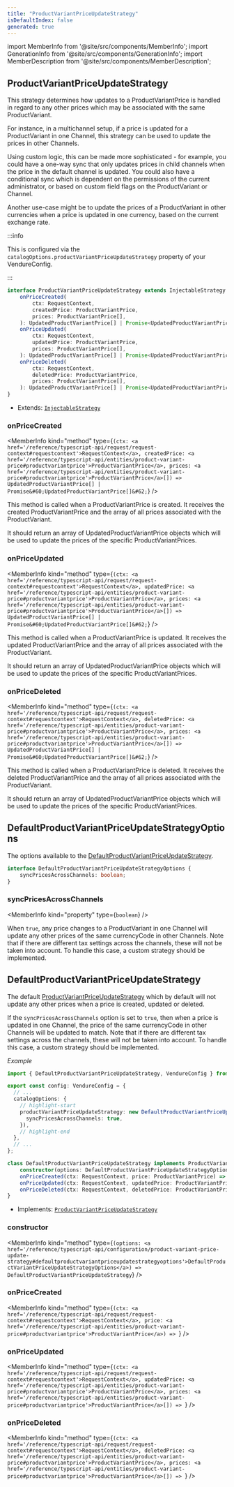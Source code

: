 ```yaml
---
title: "ProductVariantPriceUpdateStrategy"
isDefaultIndex: false
generated: true
---
```

<!-- This file was generated from the Vendure source. Do not modify. Instead, re-run the "docs:build" script -->
import MemberInfo from '@site/src/components/MemberInfo';
import GenerationInfo from '@site/src/components/GenerationInfo';
import MemberDescription from '@site/src/components/MemberDescription';


## ProductVariantPriceUpdateStrategy

<GenerationInfo sourceFile="packages/core/src/config/catalog/product-variant-price-update-strategy.ts" sourceLine="58" packageName="@vendure/core" since="2.2.0" />

This strategy determines how updates to a ProductVariantPrice is handled in regard to
any other prices which may be associated with the same ProductVariant.

For instance, in a multichannel setup, if a price is updated for a ProductVariant in one
Channel, this strategy can be used to update the prices in other Channels.

Using custom logic, this can be made more sophisticated - for example, you could have a
one-way sync that only updates prices in child channels when the price in the default
channel is updated. You could also have a conditional sync which is dependent on the
permissions of the current administrator, or based on custom field flags on the ProductVariant
or Channel.

Another use-case might be to update the prices of a ProductVariant in other currencies
when a price is updated in one currency, based on the current exchange rate.


:::info

This is configured via the `catalogOptions.productVariantPriceUpdateStrategy` property of
your VendureConfig.

:::

```ts title="Signature"
interface ProductVariantPriceUpdateStrategy extends InjectableStrategy {
    onPriceCreated(
        ctx: RequestContext,
        createdPrice: ProductVariantPrice,
        prices: ProductVariantPrice[],
    ): UpdatedProductVariantPrice[] | Promise<UpdatedProductVariantPrice[]>;
    onPriceUpdated(
        ctx: RequestContext,
        updatedPrice: ProductVariantPrice,
        prices: ProductVariantPrice[],
    ): UpdatedProductVariantPrice[] | Promise<UpdatedProductVariantPrice[]>;
    onPriceDeleted(
        ctx: RequestContext,
        deletedPrice: ProductVariantPrice,
        prices: ProductVariantPrice[],
    ): UpdatedProductVariantPrice[] | Promise<UpdatedProductVariantPrice[]>;
}
```
* Extends: <code><a href='/reference/typescript-api/common/injectable-strategy#injectablestrategy'>InjectableStrategy</a></code>



<div className="members-wrapper">

### onPriceCreated

<MemberInfo kind="method" type={`(ctx: <a href='/reference/typescript-api/request/request-context#requestcontext'>RequestContext</a>, createdPrice: <a href='/reference/typescript-api/entities/product-variant-price#productvariantprice'>ProductVariantPrice</a>, prices: <a href='/reference/typescript-api/entities/product-variant-price#productvariantprice'>ProductVariantPrice</a>[]) => UpdatedProductVariantPrice[] | Promise&#60;UpdatedProductVariantPrice[]&#62;`}   />

This method is called when a ProductVariantPrice is created. It receives the created
ProductVariantPrice and the array of all prices associated with the ProductVariant.

It should return an array of UpdatedProductVariantPrice objects which will be used to update
the prices of the specific ProductVariantPrices.
### onPriceUpdated

<MemberInfo kind="method" type={`(ctx: <a href='/reference/typescript-api/request/request-context#requestcontext'>RequestContext</a>, updatedPrice: <a href='/reference/typescript-api/entities/product-variant-price#productvariantprice'>ProductVariantPrice</a>, prices: <a href='/reference/typescript-api/entities/product-variant-price#productvariantprice'>ProductVariantPrice</a>[]) => UpdatedProductVariantPrice[] | Promise&#60;UpdatedProductVariantPrice[]&#62;`}   />

This method is called when a ProductVariantPrice is updated. It receives the updated
ProductVariantPrice and the array of all prices associated with the ProductVariant.

It should return an array of UpdatedProductVariantPrice objects which will be used to update
the prices of the specific ProductVariantPrices.
### onPriceDeleted

<MemberInfo kind="method" type={`(ctx: <a href='/reference/typescript-api/request/request-context#requestcontext'>RequestContext</a>, deletedPrice: <a href='/reference/typescript-api/entities/product-variant-price#productvariantprice'>ProductVariantPrice</a>, prices: <a href='/reference/typescript-api/entities/product-variant-price#productvariantprice'>ProductVariantPrice</a>[]) => UpdatedProductVariantPrice[] | Promise&#60;UpdatedProductVariantPrice[]&#62;`}   />

This method is called when a ProductVariantPrice is deleted. It receives the deleted
ProductVariantPrice and the array of all prices associated with the ProductVariant.

It should return an array of UpdatedProductVariantPrice objects which will be used to update
the prices of the specific ProductVariantPrices.


</div>


## DefaultProductVariantPriceUpdateStrategyOptions

<GenerationInfo sourceFile="packages/core/src/config/catalog/default-product-variant-price-update-strategy.ts" sourceLine="14" packageName="@vendure/core" since="2.2.0" />

The options available to the <a href='/reference/typescript-api/configuration/product-variant-price-update-strategy#defaultproductvariantpriceupdatestrategy'>DefaultProductVariantPriceUpdateStrategy</a>.

```ts title="Signature"
interface DefaultProductVariantPriceUpdateStrategyOptions {
    syncPricesAcrossChannels: boolean;
}
```

<div className="members-wrapper">

### syncPricesAcrossChannels

<MemberInfo kind="property" type={`boolean`}   />

When `true`, any price changes to a ProductVariant in one Channel will update any other
prices of the same currencyCode in other Channels. Note that if there are different
tax settings across the channels, these will not be taken into account. To handle this
case, a custom strategy should be implemented.


</div>


## DefaultProductVariantPriceUpdateStrategy

<GenerationInfo sourceFile="packages/core/src/config/catalog/default-product-variant-price-update-strategy.ts" sourceLine="56" packageName="@vendure/core" since="2.2.0" />

The default <a href='/reference/typescript-api/configuration/product-variant-price-update-strategy#productvariantpriceupdatestrategy'>ProductVariantPriceUpdateStrategy</a> which by default will not update any other
prices when a price is created, updated or deleted.

If the `syncPricesAcrossChannels` option is set to `true`, then when a price is updated in one Channel,
the price of the same currencyCode in other Channels will be updated to match.  Note that if there are different
tax settings across the channels, these will not be taken into account. To handle this
case, a custom strategy should be implemented.

*Example*

```ts
import { DefaultProductVariantPriceUpdateStrategy, VendureConfig } from '@vendure/core';

export const config: VendureConfig = {
  // ...
  catalogOptions: {
    // highlight-start
    productVariantPriceUpdateStrategy: new DefaultProductVariantPriceUpdateStrategy({
      syncPricesAcrossChannels: true,
    }),
    // highlight-end
  },
  // ...
};
```

```ts title="Signature"
class DefaultProductVariantPriceUpdateStrategy implements ProductVariantPriceUpdateStrategy {
    constructor(options: DefaultProductVariantPriceUpdateStrategyOptions)
    onPriceCreated(ctx: RequestContext, price: ProductVariantPrice) => ;
    onPriceUpdated(ctx: RequestContext, updatedPrice: ProductVariantPrice, prices: ProductVariantPrice[]) => ;
    onPriceDeleted(ctx: RequestContext, deletedPrice: ProductVariantPrice, prices: ProductVariantPrice[]) => ;
}
```
* Implements: <code><a href='/reference/typescript-api/configuration/product-variant-price-update-strategy#productvariantpriceupdatestrategy'>ProductVariantPriceUpdateStrategy</a></code>



<div className="members-wrapper">

### constructor

<MemberInfo kind="method" type={`(options: <a href='/reference/typescript-api/configuration/product-variant-price-update-strategy#defaultproductvariantpriceupdatestrategyoptions'>DefaultProductVariantPriceUpdateStrategyOptions</a>) => DefaultProductVariantPriceUpdateStrategy`}   />


### onPriceCreated

<MemberInfo kind="method" type={`(ctx: <a href='/reference/typescript-api/request/request-context#requestcontext'>RequestContext</a>, price: <a href='/reference/typescript-api/entities/product-variant-price#productvariantprice'>ProductVariantPrice</a>) => `}   />


### onPriceUpdated

<MemberInfo kind="method" type={`(ctx: <a href='/reference/typescript-api/request/request-context#requestcontext'>RequestContext</a>, updatedPrice: <a href='/reference/typescript-api/entities/product-variant-price#productvariantprice'>ProductVariantPrice</a>, prices: <a href='/reference/typescript-api/entities/product-variant-price#productvariantprice'>ProductVariantPrice</a>[]) => `}   />


### onPriceDeleted

<MemberInfo kind="method" type={`(ctx: <a href='/reference/typescript-api/request/request-context#requestcontext'>RequestContext</a>, deletedPrice: <a href='/reference/typescript-api/entities/product-variant-price#productvariantprice'>ProductVariantPrice</a>, prices: <a href='/reference/typescript-api/entities/product-variant-price#productvariantprice'>ProductVariantPrice</a>[]) => `}   />




</div>
